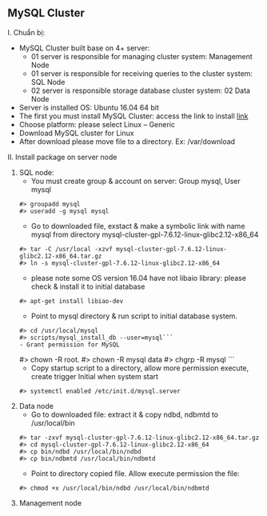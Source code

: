 ## MySQL Cluster
I. Chuẩn bị:
* MySQL Cluster built base on 4+ server:
  * 01 server is responsible for managing cluster system: Management Node
  * 01 server is responsible for receiving queries to the cluster system: SQL Node
  * 02 server is responsible storage database cluster system: 02 Data Node
* Server is installed OS: Ubuntu 16.04 64 bit
* The first you must install MySQL Cluster: access the link to install 
[link](http://dev.mysql.com/downloads/cluster/)
* Choose platform: please select Linux – Generic
* Download MySQL cluster for Linux
* After download please move file to a directory. Ex: /var/download

II. Install package on server node
  1. SQL node:
     - You must create group & account on server: Group mysql, User mysql
     ```
     #> groupadd mysql
     #> useradd -g mysql mysql
     ```
     - Go to downloaded file, exstact & make a symbolic link with name mysql from directory mysql-cluster-gpl-7.6.12-linux-glibc2.12-x86_64
     ```
     #> tar -C /usr/local -xzvf mysql-cluster-gpl-7.6.12-linux-glibc2.12-x86_64.tar.gz
     #> ln -s mysql-cluster-gpl-7.6.12-linux-glibc2.12-x86_64 
     ```
     - please note some OS version 16.04 have not libaio library: please check & install it to initial database
     ```
     #> apt-get install libiao-dev
     ```
     - Point to mysql directory & run script to initial database system.
     ```
     #> cd /usr/local/mysql
     #> scripts/mysql_install_db --user=mysql```
     - Grant permission for MySQL
     ```
     #> chown -R root.
     #> chown -R mysql data
     #> chgrp -R mysql  ```
     - Copy startup script to a directory, allow more permission execute, create trigger Initial when system start
     ```
     #> systemctl enabled /etc/init.d/mysql.server
     ```
  2. Data node
     - Go to downloaded file: extract it & copy ndbd, ndbmtd to /usr/local/bin
      ```#> cd /var/tmp
      #> tar -zxvf mysql-cluster-gpl-7.6.12-linux-glibc2.12-x86_64.tar.gz
      #> cd mysql-cluster-gpl-7.6.12-linux-glibc2.12-x86_64
      #> cp bin/ndbd /usr/local/bin/ndbd
      #> cp bin/ndbmtd /usr/local/bin/ndbmtd
      ```
      - Point to directory copied file. Allow execute permission the file:
      ```
      #> chmod +x /usr/local/bin/ndbd /usr/local/bin/ndbmtd
      ```
  3. Management node
